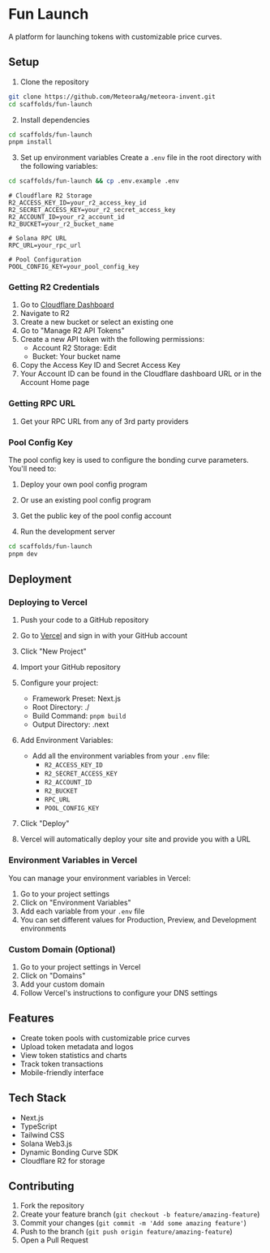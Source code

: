 # Fun Launch

A platform for launching tokens with customizable price curves.

## Setup

1. Clone the repository

```bash
git clone https://github.com/MeteoraAg/meteora-invent.git
cd scaffolds/fun-launch
```

2. Install dependencies

```bash
cd scaffolds/fun-launch
pnpm install
```

3. Set up environment variables Create a `.env` file in the root directory with the following
   variables:

```bash
cd scaffolds/fun-launch && cp .env.example .env
```

```env
# Cloudflare R2 Storage
R2_ACCESS_KEY_ID=your_r2_access_key_id
R2_SECRET_ACCESS_KEY=your_r2_secret_access_key
R2_ACCOUNT_ID=your_r2_account_id
R2_BUCKET=your_r2_bucket_name

# Solana RPC URL
RPC_URL=your_rpc_url

# Pool Configuration
POOL_CONFIG_KEY=your_pool_config_key
```

### Getting R2 Credentials

1. Go to [Cloudflare Dashboard](https://dash.cloudflare.com)
2. Navigate to R2
3. Create a new bucket or select an existing one
4. Go to "Manage R2 API Tokens"
5. Create a new API token with the following permissions:
   - Account R2 Storage: Edit
   - Bucket: Your bucket name
6. Copy the Access Key ID and Secret Access Key
7. Your Account ID can be found in the Cloudflare dashboard URL or in the Account Home page

### Getting RPC URL

1. Get your RPC URL from any of 3rd party providers

### Pool Config Key

The pool config key is used to configure the bonding curve parameters. You'll need to:

1. Deploy your own pool config program
2. Or use an existing pool config program
3. Get the public key of the pool config account

4. Run the development server

```bash
cd scaffolds/fun-launch
pnpm dev
```

## Deployment

### Deploying to Vercel

1. Push your code to a GitHub repository

2. Go to [Vercel](https://vercel.com) and sign in with your GitHub account

3. Click "New Project"

4. Import your GitHub repository

5. Configure your project:
   - Framework Preset: Next.js
   - Root Directory: ./
   - Build Command: `pnpm build`
   - Output Directory: .next

6. Add Environment Variables:
   - Add all the environment variables from your `.env` file:
     - `R2_ACCESS_KEY_ID`
     - `R2_SECRET_ACCESS_KEY`
     - `R2_ACCOUNT_ID`
     - `R2_BUCKET`
     - `RPC_URL`
     - `POOL_CONFIG_KEY`

7. Click "Deploy"

8. Vercel will automatically deploy your site and provide you with a URL

### Environment Variables in Vercel

You can manage your environment variables in Vercel:

1. Go to your project settings
2. Click on "Environment Variables"
3. Add each variable from your `.env` file
4. You can set different values for Production, Preview, and Development environments

### Custom Domain (Optional)

1. Go to your project settings in Vercel
2. Click on "Domains"
3. Add your custom domain
4. Follow Vercel's instructions to configure your DNS settings

## Features

- Create token pools with customizable price curves
- Upload token metadata and logos
- View token statistics and charts
- Track token transactions
- Mobile-friendly interface

## Tech Stack

- Next.js
- TypeScript
- Tailwind CSS
- Solana Web3.js
- Dynamic Bonding Curve SDK
- Cloudflare R2 for storage

## Contributing

1. Fork the repository
2. Create your feature branch (`git checkout -b feature/amazing-feature`)
3. Commit your changes (`git commit -m 'Add some amazing feature'`)
4. Push to the branch (`git push origin feature/amazing-feature`)
5. Open a Pull Request
